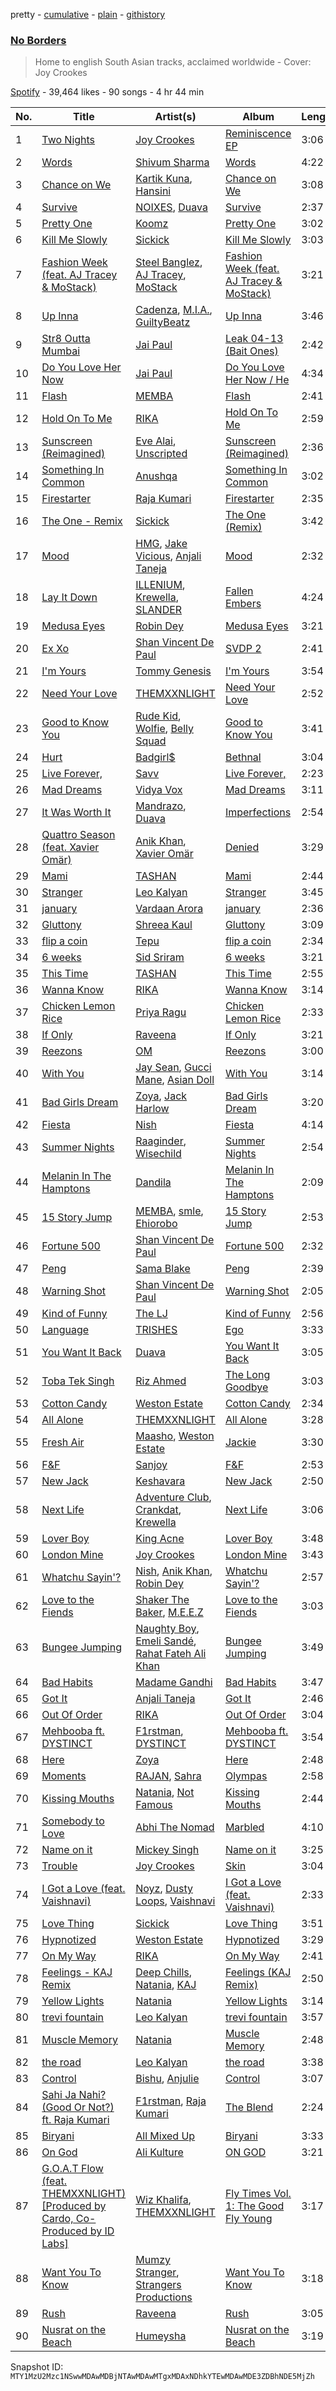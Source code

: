 pretty - [cumulative](/playlists/cumulative/37i9dQZF1DWTZ3p56HpBDG.md) - [plain](/playlists/plain/37i9dQZF1DWTZ3p56HpBDG) - [githistory](https://github.githistory.xyz/mackorone/spotify-playlist-archive/blob/main/playlists/plain/37i9dQZF1DWTZ3p56HpBDG)

### [No Borders](https://open.spotify.com/playlist/37i9dQZF1DWTZ3p56HpBDG)

> Home to english South Asian tracks, acclaimed worldwide \- Cover: Joy Crookes

[Spotify](https://open.spotify.com/user/spotify) - 39,464 likes - 90 songs - 4 hr 44 min

| No. | Title | Artist(s) | Album | Length |
|---|---|---|---|---|
| 1 | [Two Nights](https://open.spotify.com/track/5BeS2mGbdYVfS53Q6bVinG) | [Joy Crookes](https://open.spotify.com/artist/5XMyhVhi5ZN2pi0Qwi1zXS) | [Reminiscence EP](https://open.spotify.com/album/6fACkmxRXI0jzKkdvrTGeV) | 3:06 |
| 2 | [Words](https://open.spotify.com/track/6x6SrRQ8QMb1M1Qeq965Ui) | [Shivum Sharma](https://open.spotify.com/artist/4quFKN9tkMu9ExIfUBp4M4) | [Words](https://open.spotify.com/album/6xZvABern8s4IjnT7y7cE5) | 4:22 |
| 3 | [Chance on We](https://open.spotify.com/track/3dcpIrXjCCE7bfIFOE8jEY) | [Kartik Kuna](https://open.spotify.com/artist/5kA8bovz1xGeNSZ2pjc2du), [Hansini](https://open.spotify.com/artist/15uvmvuAAPHIt3LfaccBTm) | [Chance on We](https://open.spotify.com/album/00ELulTJmsikMHAWdWnLCX) | 3:08 |
| 4 | [Survive](https://open.spotify.com/track/4GandosKQX53ZXZ2UFsxiV) | [NOIXES](https://open.spotify.com/artist/4YeITwoqeIks45gELm488B), [Duava](https://open.spotify.com/artist/0F88EwGyoS0Mi3VftQjyEj) | [Survive](https://open.spotify.com/album/35iodS5CCRhzSJKAqtEFa4) | 2:37 |
| 5 | [Pretty One](https://open.spotify.com/track/0cvdnNqol0zdq3fdJZAnOV) | [Koomz](https://open.spotify.com/artist/4I53vdZJP1OzinYf615C62) | [Pretty One](https://open.spotify.com/album/2apqwMQFzzwZQNb0njx5u7) | 3:02 |
| 6 | [Kill Me Slowly](https://open.spotify.com/track/3ZgC8QbdvmjFSzAbz7DWFl) | [Sickick](https://open.spotify.com/artist/3NR7hAacOhmcztWvD7vJfS) | [Kill Me Slowly](https://open.spotify.com/album/0MpNjsQJ1xnfSs61rP92zH) | 3:03 |
| 7 | [Fashion Week \(feat\. AJ Tracey & MoStack\)](https://open.spotify.com/track/78KyOmqWmqLkQcXO1cA7MO) | [Steel Banglez](https://open.spotify.com/artist/6k970rXaWAWVfWMjqWtFNI), [AJ Tracey](https://open.spotify.com/artist/4Xi6LSfFqv26XgP9NKN26U), [MoStack](https://open.spotify.com/artist/14H15rElxdGClICOZXEYHP) | [Fashion Week \(feat\. AJ Tracey & MoStack\)](https://open.spotify.com/album/6OvaMPD9RAQ3tVTijCTgz8) | 3:21 |
| 8 | [Up Inna](https://open.spotify.com/track/5VVA1cnqwNphtQ9bCvosvI) | [Cadenza](https://open.spotify.com/artist/2pSxft78wxISNLTbjFThTk), [M.I.A.](https://open.spotify.com/artist/0QJIPDAEDILuo8AIq3pMuU), [GuiltyBeatz](https://open.spotify.com/artist/5DCdWXQ0QHQYlok4KK97em) | [Up Inna](https://open.spotify.com/album/28q73EoVrBdhNDLtXvxiOH) | 3:46 |
| 9 | [Str8 Outta Mumbai](https://open.spotify.com/track/3pROf3AwBDvr2LaGfpZFnT) | [Jai Paul](https://open.spotify.com/artist/53wZLCnhshZKDRs3uopFBc) | [Leak 04\-13 \(Bait Ones\)](https://open.spotify.com/album/6Wsai43KQmmKlN29AWlXFr) | 2:42 |
| 10 | [Do You Love Her Now](https://open.spotify.com/track/13JjdKeIUy6P916p3MemXn) | [Jai Paul](https://open.spotify.com/artist/53wZLCnhshZKDRs3uopFBc) | [Do You Love Her Now / He](https://open.spotify.com/album/6DnxZc9FT5qSMKKFDdviO2) | 4:34 |
| 11 | [Flash](https://open.spotify.com/track/5Qf9xsjIGRXnltWynliPv2) | [MEMBA](https://open.spotify.com/artist/7nJNuftnqwrFGFs3ZRRe0u) | [Flash](https://open.spotify.com/album/02sAO2mY4vylQKdXjPxlIT) | 2:41 |
| 12 | [Hold On To Me](https://open.spotify.com/track/3jDhe6dzhLNV7gbhajjU7A) | [RIKA](https://open.spotify.com/artist/6Si6fslrH2xSORoY5TclT5) | [Hold On To Me](https://open.spotify.com/album/7Kx9THhDWSes4d8kTHQldM) | 2:59 |
| 13 | [Sunscreen \(Reimagined\)](https://open.spotify.com/track/077Gpgk7kdhnj8lJMIq5xw) | [Eve Alai](https://open.spotify.com/artist/6GKrJIdAimAgCZY3aTO0tZ), [Unscripted](https://open.spotify.com/artist/394ZYWLN1rShOjIfkz0Nfq) | [Sunscreen \(Reimagined\)](https://open.spotify.com/album/1LhyWINLfKp4jHiKUoYlTe) | 2:36 |
| 14 | [Something In Common](https://open.spotify.com/track/26OTg2xFP2X2Bllzb2AIZM) | [Anushqa](https://open.spotify.com/artist/0IcLVlZlFJH2ifZjasaCVm) | [Something In Common](https://open.spotify.com/album/6Iwlg5fffwQFgYTDBzq6Ab) | 3:02 |
| 15 | [Firestarter](https://open.spotify.com/track/6OKflEmwo66otVCLryCSqt) | [Raja Kumari](https://open.spotify.com/artist/5cBFMoMgcAt03YL2r0tS25) | [Firestarter](https://open.spotify.com/album/6gs8SxesV2lUoXo6x3PZWh) | 2:35 |
| 16 | [The One \- Remix](https://open.spotify.com/track/252m8skTRtylhGuekUaQO3) | [Sickick](https://open.spotify.com/artist/3NR7hAacOhmcztWvD7vJfS) | [The One \(Remix\)](https://open.spotify.com/album/5EXguEMrFtPvXIY3ffsA5E) | 3:42 |
| 17 | [Mood](https://open.spotify.com/track/1hyDfFecpM9cGPHN1Zdp4X) | [HMG](https://open.spotify.com/artist/6diGZumAY3ubVA7L6e8iBR), [Jake Vicious](https://open.spotify.com/artist/4uzponaVyeBeZ9oSlaGBrA), [Anjali Taneja](https://open.spotify.com/artist/1A7CIDrLklSiVgGJjdhdDX) | [Mood](https://open.spotify.com/album/4Rb2HAAZ4h27W3A1VUjbNs) | 2:32 |
| 18 | [Lay It Down](https://open.spotify.com/track/0dxAvCV7LGcGIJQZuqhmgL) | [ILLENIUM](https://open.spotify.com/artist/45eNHdiiabvmbp4erw26rg), [Krewella](https://open.spotify.com/artist/0Cd6nHYwecCNM1sVEXKlYr), [SLANDER](https://open.spotify.com/artist/20DZAfCuP1TKZl5KcY7z3Q) | [Fallen Embers](https://open.spotify.com/album/4YomxhmDglPvD93W3T6l1V) | 4:24 |
| 19 | [Medusa Eyes](https://open.spotify.com/track/0AL9Qcu83RCD8sAQVE9SxL) | [Robin Dey](https://open.spotify.com/artist/0ZvLuzOcZm4dxx7ycqDMYk) | [Medusa Eyes](https://open.spotify.com/album/4nzrTtS7ZxvfwMJ83fcVcv) | 3:21 |
| 20 | [Ex Xo](https://open.spotify.com/track/0BhATGCTPYpWry4D0aWZXD) | [Shan Vincent De Paul](https://open.spotify.com/artist/0pJlp3FfdJ2WRYmLsUc548) | [SVDP 2](https://open.spotify.com/album/1Sd5W902T0uiG3wAcLqmso) | 2:41 |
| 21 | [I'm Yours](https://open.spotify.com/track/4zMx72lMg0PytbVzTwd0Oe) | [Tommy Genesis](https://open.spotify.com/artist/2qDdxfKUpYg8wc49KIuT3b) | [I'm Yours](https://open.spotify.com/album/17mtviWhSTKrsZjMHQRW1w) | 3:54 |
| 22 | [Need Your Love](https://open.spotify.com/track/1bZzONEMrE3LOliPoFF9pb) | [THEMXXNLIGHT](https://open.spotify.com/artist/7crF48BmAnNaoNU8QPVld0) | [Need Your Love](https://open.spotify.com/album/3XgYXKKUEwLlinpAnKcZmB) | 2:52 |
| 23 | [Good to Know You](https://open.spotify.com/track/7w6Eto2JImiTEDbDFo0dzI) | [Rude Kid](https://open.spotify.com/artist/32E18qvPvppVQ22FCERDnl), [Wolfie](https://open.spotify.com/artist/4N5iE70O6AKNuFjnABYc4x), [Belly Squad](https://open.spotify.com/artist/1EWnP7piatUeXggTXofm5g) | [Good to Know You](https://open.spotify.com/album/5yuZTgZzerYgJpCaiI9X9O) | 3:41 |
| 24 | [Hurt](https://open.spotify.com/track/01r2bMKzV1xfmLrOed0yt5) | [Badgirl$](https://open.spotify.com/artist/1tVVNIotf3Fc4iylC56Wae) | [Bethnal](https://open.spotify.com/album/128HVkRyaSsgsXoO4osxZZ) | 3:04 |
| 25 | [Live Forever,](https://open.spotify.com/track/1A6jNszFzUfB2MwpaGzh5S) | [Savv](https://open.spotify.com/artist/722HuYcVlKSpnflkmWlr0U) | [Live Forever,](https://open.spotify.com/album/1QKD5l3pq4cBHWAuhtVFfe) | 2:23 |
| 26 | [Mad Dreams](https://open.spotify.com/track/2Yvo61WicgVinjoUOthyjx) | [Vidya Vox](https://open.spotify.com/artist/4OFJbe1HHVcpnw480py1uN) | [Mad Dreams](https://open.spotify.com/album/4eDS6fgdzXoWmEsBbov4DO) | 3:11 |
| 27 | [It Was Worth It](https://open.spotify.com/track/6uddHfjORmRNs0Ua9pzyOr) | [Mandrazo](https://open.spotify.com/artist/51ZYyNbFsBlD1EHGHaSFz0), [Duava](https://open.spotify.com/artist/0F88EwGyoS0Mi3VftQjyEj) | [Imperfections](https://open.spotify.com/album/6uZrz0tikWjubCdYntvyPI) | 2:54 |
| 28 | [Quattro Season \(feat\. Xavier Omär\)](https://open.spotify.com/track/7ppechbAuEARzWXWiLUhJH) | [Anik Khan](https://open.spotify.com/artist/23bSD5t38m4d6k8jtlZGDa), [Xavier Omär](https://open.spotify.com/artist/3UjPnt2nRmw10N58bBeNOg) | [Denied](https://open.spotify.com/album/1RhKQmiNc2NqRMftCAvnoV) | 3:29 |
| 29 | [Mami](https://open.spotify.com/track/4zxnSs7bnFb6TisMem8Q7n) | [TASHAN](https://open.spotify.com/artist/5WcbzZ1zwRG5qtwmxXMJCB) | [Mami](https://open.spotify.com/album/3wYkr0Fwc8he14Kn6Hma6d) | 2:44 |
| 30 | [Stranger](https://open.spotify.com/track/59pVdfcIvVmXKzt84JiA1u) | [Leo Kalyan](https://open.spotify.com/artist/62lbPZcnp95moF4T4afcPn) | [Stranger](https://open.spotify.com/album/2HHHj4R52EvoOK9UDYRbsv) | 3:45 |
| 31 | [january](https://open.spotify.com/track/3G1x64pVpHhi0EkjmL9OJ8) | [Vardaan Arora](https://open.spotify.com/artist/5W2Oohe20LNWXAqq5aOaP2) | [january](https://open.spotify.com/album/4K5DDarPbyB6zkYSGDxT8p) | 2:36 |
| 32 | [Gluttony](https://open.spotify.com/track/1O1XxaZ8Yyjxl6mlN18Xz4) | [Shreea Kaul](https://open.spotify.com/artist/1c203LuoIFKuIn2X5Uz5lE) | [Gluttony](https://open.spotify.com/album/20tenLppJDI4jly4ZmPNrz) | 3:09 |
| 33 | [flip a coin](https://open.spotify.com/track/3zIhnOb5m3hWEtFjsaJzyO) | [Tepu](https://open.spotify.com/artist/5PeMo5hLLWstecqBEbWtHQ) | [flip a coin](https://open.spotify.com/album/4m6fvR66fT4uM8gE8t9Zej) | 2:34 |
| 34 | [6 weeks](https://open.spotify.com/track/3BEMkHcfDf1y7YSVXqheOU) | [Sid Sriram](https://open.spotify.com/artist/7qjJw7ZM2ekDSahLXPjIlN) | [6 weeks](https://open.spotify.com/album/7xKDkAHLoqsurhMucbYRMg) | 3:21 |
| 35 | [This Time](https://open.spotify.com/track/2xlUfU2qsSF7yCrWhbowEv) | [TASHAN](https://open.spotify.com/artist/5WcbzZ1zwRG5qtwmxXMJCB) | [This Time](https://open.spotify.com/album/5aSeHV735ix30MlMb5tMYc) | 2:55 |
| 36 | [Wanna Know](https://open.spotify.com/track/4hwVI0H2gbg9DHuq2t9eWu) | [RIKA](https://open.spotify.com/artist/6Si6fslrH2xSORoY5TclT5) | [Wanna Know](https://open.spotify.com/album/4jp0LpwsxcCXOLusC8wuSC) | 3:14 |
| 37 | [Chicken Lemon Rice](https://open.spotify.com/track/4dXXwHB7WfozMLhkpBvLvw) | [Priya Ragu](https://open.spotify.com/artist/6iZTyHbQWGzpiWoyI0zz9F) | [Chicken Lemon Rice](https://open.spotify.com/album/6WW0z789UPK64cjkMgjhZy) | 2:33 |
| 38 | [If Only](https://open.spotify.com/track/4jyU03J2YOhRxgOHit2auK) | [Raveena](https://open.spotify.com/artist/2kQnsbKnIiMahOetwlfcaS) | [If Only](https://open.spotify.com/album/3uXIOaZWXwkW3CYVwcIxLy) | 3:21 |
| 39 | [Reezons](https://open.spotify.com/track/2pud8BG8Dpg5vNBkfe2TiR) | [OM](https://open.spotify.com/artist/1HRU2ePXvkG1Lyn1xPhSNS) | [Reezons](https://open.spotify.com/album/6uzkaLYSAPbN4G8CPHseJI) | 3:00 |
| 40 | [With You](https://open.spotify.com/track/1lnPygfVghWoKJAxaStV98) | [Jay Sean](https://open.spotify.com/artist/4pADjHPWyrlAF0FA7joK2H), [Gucci Mane](https://open.spotify.com/artist/13y7CgLHjMVRMDqxdx0Xdo), [Asian Doll](https://open.spotify.com/artist/4guK7U9J36z76E1tWecJ0J) | [With You](https://open.spotify.com/album/785lkxM1RtJpOAipcL2DrB) | 3:14 |
| 41 | [Bad Girls Dream](https://open.spotify.com/track/1121Ycebu41AqMwVtiCufT) | [Zoya](https://open.spotify.com/artist/1pgxAcdxuIlb6Ax2xioK30), [Jack Harlow](https://open.spotify.com/artist/2LIk90788K0zvyj2JJVwkJ) | [Bad Girls Dream](https://open.spotify.com/album/3ikuwtXoKOh8Izx0bhXuan) | 3:20 |
| 42 | [Fiesta](https://open.spotify.com/track/6pcUgPCGODHAL7Mzx73eVG) | [Nish](https://open.spotify.com/artist/3xyfJgRtCzUrNshzo4Deg9) | [Fiesta](https://open.spotify.com/album/0g7cgCDL1N4nAoUQTio2O5) | 4:14 |
| 43 | [Summer Nights](https://open.spotify.com/track/2HzMwZguobsrcDu9YmFXHL) | [Raaginder](https://open.spotify.com/artist/0aS41TT32O5PsnAB7qZj7L), [Wisechild](https://open.spotify.com/artist/6cICKubdnKplDTlNfmxMZJ) | [Summer Nights](https://open.spotify.com/album/4cSOgTinaZDvRYVv2H6DV5) | 2:54 |
| 44 | [Melanin In The Hamptons](https://open.spotify.com/track/00vRKEBd2AMhEP5d014eIW) | [Dandila](https://open.spotify.com/artist/4o0fmWItqg6aEjvsDopr07) | [Melanin In The Hamptons](https://open.spotify.com/album/2GZcjgZBKZ4oPHDMYc4TLK) | 2:09 |
| 45 | [15 Story Jump](https://open.spotify.com/track/7FK86IVz2pRQAZbh9ShKgl) | [MEMBA](https://open.spotify.com/artist/7nJNuftnqwrFGFs3ZRRe0u), [smle](https://open.spotify.com/artist/1JV42BPeocUJ0EyQh8ug6V), [Ehiorobo](https://open.spotify.com/artist/5kZ3bLambJ4rBTQ7c2pmi5) | [15 Story Jump](https://open.spotify.com/album/61m41C23sqcagNxuhAbnZr) | 2:53 |
| 46 | [Fortune 500](https://open.spotify.com/track/5U9rAHd7GIE6QGGWiogytI) | [Shan Vincent De Paul](https://open.spotify.com/artist/0pJlp3FfdJ2WRYmLsUc548) | [Fortune 500](https://open.spotify.com/album/5XdN21beRlus9HrfQJG3jk) | 2:32 |
| 47 | [Peng](https://open.spotify.com/track/7cbrvCI0I91vGThudRwkno) | [Sama Blake](https://open.spotify.com/artist/19jOqaZTvseWAgi4PaQJrd) | [Peng](https://open.spotify.com/album/6VoxLsPAzcKdzNWvx847rI) | 2:39 |
| 48 | [Warning Shot](https://open.spotify.com/track/09XSYdxPGGclkoWX0KBBoy) | [Shan Vincent De Paul](https://open.spotify.com/artist/0pJlp3FfdJ2WRYmLsUc548) | [Warning Shot](https://open.spotify.com/album/6wtWEyYgEi8mgMO5WqDRuu) | 2:05 |
| 49 | [Kind of Funny](https://open.spotify.com/track/6Xt7ty29yp1BaySlwlyO1n) | [The LJ](https://open.spotify.com/artist/59iMrqhx3qr6U7343wM1Fc) | [Kind of Funny](https://open.spotify.com/album/5dgmfDEJDva4d7tXgQueB2) | 2:56 |
| 50 | [Language](https://open.spotify.com/track/4jYaLlkdNs18aEqzLbcsuO) | [TRISHES](https://open.spotify.com/artist/0d1RPfhDi7ARWCvGzh2dvY) | [Ego](https://open.spotify.com/album/01IZlstPyzDERqIMYH78j5) | 3:33 |
| 51 | [You Want It Back](https://open.spotify.com/track/44avslxBkMhSkrS6rywMw7) | [Duava](https://open.spotify.com/artist/0F88EwGyoS0Mi3VftQjyEj) | [You Want It Back](https://open.spotify.com/album/3tXZz83YVEH1d0mvSns0XO) | 3:05 |
| 52 | [Toba Tek Singh](https://open.spotify.com/track/40YF7t5DgNQBXsrul31hdr) | [Riz Ahmed](https://open.spotify.com/artist/5R8TntIOEwJcu4NnhGi8KW) | [The Long Goodbye](https://open.spotify.com/album/7bhh6bvHq7hqc2VQFgrwE5) | 3:03 |
| 53 | [Cotton Candy](https://open.spotify.com/track/7eYpfunwlv4RY6s0pEQe8p) | [Weston Estate](https://open.spotify.com/artist/18CPEToK1OfjJ5B5vDBDKa) | [Cotton Candy](https://open.spotify.com/album/1Ai0hOFpZgdTZG3jOS1bRj) | 2:34 |
| 54 | [All Alone](https://open.spotify.com/track/1Tfi8F6UsFpIZDCvpbX0y6) | [THEMXXNLIGHT](https://open.spotify.com/artist/7crF48BmAnNaoNU8QPVld0) | [All Alone](https://open.spotify.com/album/2S8p3dJux1XY2nisIJvua2) | 3:28 |
| 55 | [Fresh Air](https://open.spotify.com/track/3gc6FK8cVsdSb3RIq21C8V) | [Maasho](https://open.spotify.com/artist/1JREmglx633MGQB73njWtE), [Weston Estate](https://open.spotify.com/artist/18CPEToK1OfjJ5B5vDBDKa) | [Jackie](https://open.spotify.com/album/3GmLZdSugxGxuninHFvvk4) | 3:30 |
| 56 | [F&F](https://open.spotify.com/track/7FdhHKFiykcOcsNOGTrh20) | [Sanjoy](https://open.spotify.com/artist/6qjhYs5KNSoSU6fNJqDGIo) | [F&F](https://open.spotify.com/album/3YqYKARlfWpyheEA1Us8gP) | 2:53 |
| 57 | [New Jack](https://open.spotify.com/track/6WqA2cECPziBQNbsEiLUHo) | [Keshavara](https://open.spotify.com/artist/0jydXaYhlJIF2kLYHPofSI) | [New Jack](https://open.spotify.com/album/4F45rLAezmG3o7JAVSXhmt) | 2:50 |
| 58 | [Next Life](https://open.spotify.com/track/6PVujJYQmv8oJxa96v1ptT) | [Adventure Club](https://open.spotify.com/artist/5CdJjUi9f0cVgo9nFuJrFa), [Crankdat](https://open.spotify.com/artist/5lCekoJW9jNq01B1wiqdAb), [Krewella](https://open.spotify.com/artist/0Cd6nHYwecCNM1sVEXKlYr) | [Next Life](https://open.spotify.com/album/1qY8L7CXdYKIRlMbomzR5k) | 3:06 |
| 59 | [Lover Boy](https://open.spotify.com/track/1fCHffQ4QJ1kRtQTRpR78V) | [King Acne](https://open.spotify.com/artist/1Xh7NfBiZq2PAyTaKNQ1K8) | [Lover Boy](https://open.spotify.com/album/1Pd1lUjWCm2ZJ7HFb3DfEE) | 3:48 |
| 60 | [London Mine](https://open.spotify.com/track/6vUIyI8EelA0GVKcwXOoai) | [Joy Crookes](https://open.spotify.com/artist/5XMyhVhi5ZN2pi0Qwi1zXS) | [London Mine](https://open.spotify.com/album/75Rq7SgoaIrr1CFQzUR7Nt) | 3:43 |
| 61 | [Whatchu Sayin'?](https://open.spotify.com/track/7dBnndmnlUgMq2hMkiWdof) | [Nish](https://open.spotify.com/artist/3xyfJgRtCzUrNshzo4Deg9), [Anik Khan](https://open.spotify.com/artist/23bSD5t38m4d6k8jtlZGDa), [Robin Dey](https://open.spotify.com/artist/0ZvLuzOcZm4dxx7ycqDMYk) | [Whatchu Sayin'?](https://open.spotify.com/album/27HxLoxsWmYhjf7fWoZvjf) | 2:57 |
| 62 | [Love to the Fiends](https://open.spotify.com/track/01poU2k8Q1Nj29X2Xrk958) | [Shaker The Baker](https://open.spotify.com/artist/3UXtwB67vete8MwnVSlrPO), [M.E.E.Z](https://open.spotify.com/artist/0EApWAg3HC8VBdCKKGxapM) | [Love to the Fiends](https://open.spotify.com/album/3shrpWDWQj5Wa1ghlG4nt0) | 3:03 |
| 63 | [Bungee Jumping](https://open.spotify.com/track/43nNz6JNOYX2M3YsGq8hnc) | [Naughty Boy](https://open.spotify.com/artist/1bT7m67vi78r2oqvxrP3X5), [Emeli Sandé](https://open.spotify.com/artist/7sfgqEdoeBTjd8lQsPT3Cy), [Rahat Fateh Ali Khan](https://open.spotify.com/artist/3OLGltG8UPIea8sA4w0yg0) | [Bungee Jumping](https://open.spotify.com/album/28AsumDieTMMaUEB4wRoqu) | 3:49 |
| 64 | [Bad Habits](https://open.spotify.com/track/4paOi2D1A1pS5bPugSfUg7) | [Madame Gandhi](https://open.spotify.com/artist/1zBHbitf3pjF7W00UIFfVf) | [Bad Habits](https://open.spotify.com/album/4qKIwcoyB91GMyy9431kaf) | 3:47 |
| 65 | [Got It](https://open.spotify.com/track/1mjAb2GZZcNqInQNscm0cu) | [Anjali Taneja](https://open.spotify.com/artist/1A7CIDrLklSiVgGJjdhdDX) | [Got It](https://open.spotify.com/album/1wjSb44UbiZHcOV5vL0vdG) | 2:46 |
| 66 | [Out Of Order](https://open.spotify.com/track/2uQk7j469l313v2jRJEb9I) | [RIKA](https://open.spotify.com/artist/6Si6fslrH2xSORoY5TclT5) | [Out Of Order](https://open.spotify.com/album/0jnhqLUVvEbAx1Ui21qOfp) | 3:04 |
| 67 | [Mehbooba ft\. DYSTINCT](https://open.spotify.com/track/6OclUkv6J7pgbxf5ybDK3N) | [F1rstman](https://open.spotify.com/artist/0IA4SdCS8HBDX6oBoOlgaf), [DYSTINCT](https://open.spotify.com/artist/1cKyknhftNKXCjMBd2hDrG) | [Mehbooba ft\. DYSTINCT](https://open.spotify.com/album/2BIcDngOAdXuUHqTbcDHXs) | 3:54 |
| 68 | [Here](https://open.spotify.com/track/6ggzsFVDrkWpHIAQCyHvQv) | [Zoya](https://open.spotify.com/artist/1pgxAcdxuIlb6Ax2xioK30) | [Here](https://open.spotify.com/album/60A4f8ndrZ2yzrKHxTqI9X) | 2:48 |
| 69 | [Moments](https://open.spotify.com/track/4Xj05yq3cCARyLibGgID9q) | [RAJAN](https://open.spotify.com/artist/1TwXokfbAj2rmDarneyVu3), [Sahra](https://open.spotify.com/artist/2qhmnPujuMQoW2IGmdMGhH) | [Olympas](https://open.spotify.com/album/3GVXuN5iZvhuSzDVk8Iin7) | 2:58 |
| 70 | [Kissing Mouths](https://open.spotify.com/track/2ahVlPHe8XlXKFjL2zZLPD) | [Natania](https://open.spotify.com/artist/2cK7VkFt8I3C9hUfexNCIX), [Not Famous](https://open.spotify.com/artist/2iKfppgaY3Er8HpZWh4rBt) | [Kissing Mouths](https://open.spotify.com/album/3yROkD3HX0bwrEkVtHcPzJ) | 2:44 |
| 71 | [Somebody to Love](https://open.spotify.com/track/3pdHWxpeFJqai3skQcRr41) | [Abhi The Nomad](https://open.spotify.com/artist/1gUi2utSbJLNPddYENJAp4) | [Marbled](https://open.spotify.com/album/4UdZHRBCIoe7XCPr8KdVg7) | 4:10 |
| 72 | [Name on it](https://open.spotify.com/track/6lBTpWSk7BnMhxY9JEBrw4) | [Mickey Singh](https://open.spotify.com/artist/3KDhyMTFZlrfAO0zK18z4t) | [Name on it](https://open.spotify.com/album/7flKRtYhgE5NvFE6ylazVf) | 3:25 |
| 73 | [Trouble](https://open.spotify.com/track/3JqthBGrJH1BeV76QAq9BD) | [Joy Crookes](https://open.spotify.com/artist/5XMyhVhi5ZN2pi0Qwi1zXS) | [Skin](https://open.spotify.com/album/62FYQGKcsi3nrkdicraMw7) | 3:04 |
| 74 | [I Got a Love \(feat\. Vaishnavi\)](https://open.spotify.com/track/4ru01kh7G9sJIDUQNlR5pW) | [Noyz](https://open.spotify.com/artist/2dRf2Z39elCmKDUpxYN4oU), [Dusty Loops](https://open.spotify.com/artist/1Sja1owKxiXrmS7Zmoz4TM), [Vaishnavi](https://open.spotify.com/artist/7p0naMhqhKwLvpau5umfAV) | [I Got a Love \(feat\. Vaishnavi\)](https://open.spotify.com/album/2MBpdQozDD04eMXdPRHk0k) | 2:33 |
| 75 | [Love Thing](https://open.spotify.com/track/78TKGVxtnLNEn26m3FEk1S) | [Sickick](https://open.spotify.com/artist/3NR7hAacOhmcztWvD7vJfS) | [Love Thing](https://open.spotify.com/album/4XJo3d8fB1yHEU1TaweCWs) | 3:51 |
| 76 | [Hypnotized](https://open.spotify.com/track/2G3l5uYzMqVAgEjcF8XtRj) | [Weston Estate](https://open.spotify.com/artist/18CPEToK1OfjJ5B5vDBDKa) | [Hypnotized](https://open.spotify.com/album/7FJJ8bEQV3WEUxHSXFgjTN) | 3:29 |
| 77 | [On My Way](https://open.spotify.com/track/38zEODrwgUnlWODI3AGW7S) | [RIKA](https://open.spotify.com/artist/6Si6fslrH2xSORoY5TclT5) | [On My Way](https://open.spotify.com/album/4c4aLA391P0WfAZOnaqhUR) | 2:41 |
| 78 | [Feelings \- KAJ Remix](https://open.spotify.com/track/70aDcXXp3gYIjhuYz2SmBY) | [Deep Chills](https://open.spotify.com/artist/12rBrcOPP50qIan8ew4iTP), [Natania](https://open.spotify.com/artist/2cK7VkFt8I3C9hUfexNCIX), [KAJ](https://open.spotify.com/artist/1MPHxC0IFc9NFIqTSksCuj) | [Feelings \(KAJ Remix\)](https://open.spotify.com/album/2IRsORbfV7WzLsfyw3lz9Y) | 2:50 |
| 79 | [Yellow Lights](https://open.spotify.com/track/6rl9L5jRlxd3QUMznmtm0q) | [Natania](https://open.spotify.com/artist/2cK7VkFt8I3C9hUfexNCIX) | [Yellow Lights](https://open.spotify.com/album/422cd3EJOE2btQLGdSD7I8) | 3:14 |
| 80 | [trevi fountain](https://open.spotify.com/track/1VZUg1xIkqqUUNCp2OPKIE) | [Leo Kalyan](https://open.spotify.com/artist/62lbPZcnp95moF4T4afcPn) | [trevi fountain](https://open.spotify.com/album/31lWTYHxU5mCLJiGZAs0ur) | 3:57 |
| 81 | [Muscle Memory](https://open.spotify.com/track/7h9amwuFvQAqYZVaNHk6Gp) | [Natania](https://open.spotify.com/artist/2cK7VkFt8I3C9hUfexNCIX) | [Muscle Memory](https://open.spotify.com/album/0Fl07QjsJOeWNP6E9NCGNm) | 2:48 |
| 82 | [the road](https://open.spotify.com/track/4bXPup4TDlsOf5YJA4xgoC) | [Leo Kalyan](https://open.spotify.com/artist/62lbPZcnp95moF4T4afcPn) | [the road](https://open.spotify.com/album/3zOwc9sjMgxZeMV9AaLVKW) | 3:38 |
| 83 | [Control](https://open.spotify.com/track/2famriH3O9cb6LHu8iRpUI) | [Bishu](https://open.spotify.com/artist/1DzQInbDVhE9Lh5s6T0DUL), [Anjulie](https://open.spotify.com/artist/4DTbdShHu2RPYEEMUp2XWV) | [Control](https://open.spotify.com/album/4N7hL7GzcAfFYHr9zsLWJi) | 3:07 |
| 84 | [Sahi Ja Nahi? \(Good Or Not?\) ft\. Raja Kumari](https://open.spotify.com/track/37moX1cdAtkbIh9Harf3TN) | [F1rstman](https://open.spotify.com/artist/0IA4SdCS8HBDX6oBoOlgaf), [Raja Kumari](https://open.spotify.com/artist/5cBFMoMgcAt03YL2r0tS25) | [The Blend](https://open.spotify.com/album/6C6VvGruQ0ezA6QewMUGPj) | 2:24 |
| 85 | [Biryani](https://open.spotify.com/track/6Vpg28zlWpLIfpBrtvmN7N) | [All Mixed Up](https://open.spotify.com/artist/5C4NvJLN3b1nY5x9dK2LLc) | [Biryani](https://open.spotify.com/album/60rnZuZHRw6tzSUiwImvmR) | 3:33 |
| 86 | [On God](https://open.spotify.com/track/3rUD7NkWJbQruI0ZhEJuqg) | [Ali Kulture](https://open.spotify.com/artist/79g4UUYgjUD4uulYV4ie9S) | [ON GOD](https://open.spotify.com/album/0NDCFsOdLUkfYGSBtsm8a6) | 3:21 |
| 87 | [G.O.A.T Flow \(feat\. THEMXXNLIGHT\) \[Produced by Cardo, Co\-Produced by ID Labs\]](https://open.spotify.com/track/6PVX4IODZNDM9qSvf8sh4e) | [Wiz Khalifa](https://open.spotify.com/artist/137W8MRPWKqSmrBGDBFSop), [THEMXXNLIGHT](https://open.spotify.com/artist/7crF48BmAnNaoNU8QPVld0) | [Fly Times Vol\. 1: The Good Fly Young](https://open.spotify.com/album/2bwyHN2Y9iljWbUZYPXMrC) | 3:17 |
| 88 | [Want You To Know](https://open.spotify.com/track/0XneyyM1sCEVYUwaN897M5) | [Mumzy Stranger](https://open.spotify.com/artist/1ZjTtkG8iHppYgibGNc4rw), [Strangers Productions](https://open.spotify.com/artist/3IM371bth9yG1HMhBJhoWE) | [Want You To Know](https://open.spotify.com/album/2g53JC1whCZ3DKEp8Zt1aT) | 3:18 |
| 89 | [Rush](https://open.spotify.com/track/4jvwn9ZXk0UKLBsC19uUVP) | [Raveena](https://open.spotify.com/artist/2kQnsbKnIiMahOetwlfcaS) | [Rush](https://open.spotify.com/album/5av4U0VxSmBxClxmEtqiKi) | 3:05 |
| 90 | [Nusrat on the Beach](https://open.spotify.com/track/2QnnaGWHTgkvyo8Kh7Mpxy) | [Humeysha](https://open.spotify.com/artist/1VoKwUAdCduhJQqJMIUHtW) | [Nusrat on the Beach](https://open.spotify.com/album/1OMjopWk39Js2j74ngAdaJ) | 3:19 |

Snapshot ID: `MTY1MzU2Mzc1NSwwMDAwMDBjNTAwMDAwMTgxMDAxNDhkYTEwMDAwMDE3ZDBhNDE5MjZh`
